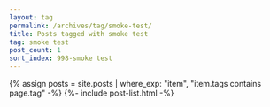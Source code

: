 ```yaml
---
layout: tag
permalink: /archives/tag/smoke-test/
title: Posts tagged with smoke test
tag: smoke test
post_count: 1
sort_index: 998-smoke test
---
```

{% assign posts = site.posts | where_exp: "item", "item.tags contains page.tag" -%}
{%- include post-list.html -%}
